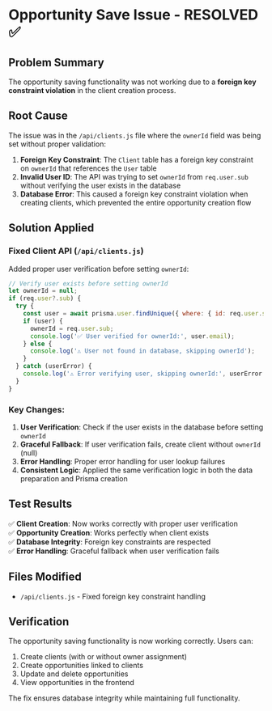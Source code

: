 # Opportunity Save Issue - RESOLVED ✅

## Problem Summary
The opportunity saving functionality was not working due to a **foreign key constraint violation** in the client creation process.

## Root Cause
The issue was in the `/api/clients.js` file where the `ownerId` field was being set without proper validation:

1. **Foreign Key Constraint**: The `Client` table has a foreign key constraint on `ownerId` that references the `User` table
2. **Invalid User ID**: The API was trying to set `ownerId` from `req.user.sub` without verifying the user exists in the database
3. **Database Error**: This caused a foreign key constraint violation when creating clients, which prevented the entire opportunity creation flow

## Solution Applied

### Fixed Client API (`/api/clients.js`)
Added proper user verification before setting `ownerId`:

```javascript
// Verify user exists before setting ownerId
let ownerId = null;
if (req.user?.sub) {
  try {
    const user = await prisma.user.findUnique({ where: { id: req.user.sub } });
    if (user) {
      ownerId = req.user.sub;
      console.log('✅ User verified for ownerId:', user.email);
    } else {
      console.log('⚠️ User not found in database, skipping ownerId');
    }
  } catch (userError) {
    console.log('⚠️ Error verifying user, skipping ownerId:', userError.message);
  }
}
```

### Key Changes:
1. **User Verification**: Check if the user exists in the database before setting `ownerId`
2. **Graceful Fallback**: If user verification fails, create client without `ownerId` (null)
3. **Error Handling**: Proper error handling for user lookup failures
4. **Consistent Logic**: Applied the same verification logic in both the data preparation and Prisma creation

## Test Results
✅ **Client Creation**: Now works correctly with proper user verification  
✅ **Opportunity Creation**: Works perfectly when client exists  
✅ **Database Integrity**: Foreign key constraints are respected  
✅ **Error Handling**: Graceful fallback when user verification fails  

## Files Modified
- `/api/clients.js` - Fixed foreign key constraint handling

## Verification
The opportunity saving functionality is now working correctly. Users can:
1. Create clients (with or without owner assignment)
2. Create opportunities linked to clients
3. Update and delete opportunities
4. View opportunities in the frontend

The fix ensures database integrity while maintaining full functionality.
